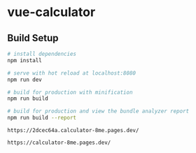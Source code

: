 # vue-calculator

## Build Setup

``` bash
# install dependencies
npm install

# serve with hot reload at localhost:8080
npm run dev

# build for production with minification
npm run build

# build for production and view the bundle analyzer report
npm run build --report
```

```
https://2dcec64a.calculator-8me.pages.dev/

https://calculator-8me.pages.dev/
```
